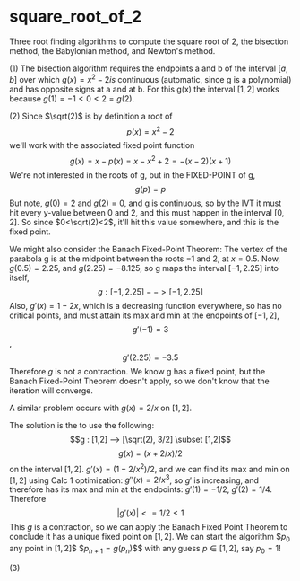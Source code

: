 # square_root_of_2

Three root finding algorithms to compute the square root of 2, the bisection method, the Babylonian method, and Newton's method.

(1) The bisection algorithm requires the endpoints a and b of the interval $[a,b]$ over which $g(x)=x^2-2 is$ continuous (automatic, since g is a polynomial) and has opposite signs at a and at b.  For this g(x) the interval $[1,2]$ works because $g(1)=-1<0<2=g(2)$.

(2) Since $\sqrt(2)$ is by definition a root of 
               $$p(x) = x^2-2$$
 we'll work with the associated fixed point function
               $$g(x) = x-p(x) = x-x^2+2 = -(x-2)(x+1)$$
 We're not interested in the roots of g, but in the FIXED-POINT of g,
               $$g(p) = p$$
 But note, $g(0) = 2$ and $g(2) = 0$, and g is continuous, so by the IVT it must
 hit every y-value between 0 and 2, and this must happen in the interval $[0,2]$.
 So since $0<\sqrt(2)<2$, it'll hit this value somewhere, and this is the fixed
 point.

 We might also consider the Banach Fixed-Point Theorem:  The vertex of the 
 parabola g is at the midpoint between the roots $-1$ and 2, at $x = 0.5$.
 Now, $g(0.5)=2.25$, and $g(2.25) = -8.125$, so g maps the interval $[-1,2.25]$ into
 itself,
               $$g : [-1,2.25]-->[-1,2.25]$$
 Also, $g'(x) = 1-2x$, which is a decreasing function everywhere, so has no
 critical points, and must attain its max and min at the endpoints of $[-1,2]$,
               $$g'(-1) = 3$$,     $$g'(2.25) = -3.5$$
 Therefore $g$ is not a contraction. We know g has a fixed point, but the Banach
 Fixed-Point Theorem doesn't apply, so we don't know that the iteration will
 converge.

 A similar problem occurs with $g(x) = 2/x$ on $[1,2]$.

 The solution is the to use the following:
               $$g : [1,2] --> [\sqrt(2), 3/2] \subset [1,2]$$
               $$g(x) = (x+2/x)/2$$
 on the interval $[1,2]$.  $g'(x) = (1-2/x^2)/2$, and we can find its max and min
 on $[1,2]$ using Calc 1 optimization: $g''(x) = 2/x^3$, so $g'$ is increasing,
 and therefore has its max and min at the endpoints:  $g'(1) = -1/2$,
 $g'(2) = 1/4$.  Therefore
               $$|g'(x)| <= 1/2 < 1$$
 This $g$ is a contraction, so we can apply the Banach Fixed Point Theorem to conclude it has a unique fixed point on $[1,2]$.  We can start the algorithm 
                $$p_0$ any point in $[1,2]$$
                $$p_{n+1}=g(p_n$)$$
 with any guess $p\in [1,2]$, say $p_0=1$!

 (3) 